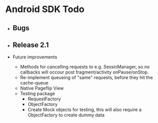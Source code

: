 # Android SDK Todo

- Bugs
  - 

- Release 2.1
  - 

- Future improvements
  - Methods for cancelling requests to e.g. SessinManager, so no callbacks will 
    occour post fragment/activity onPause/onStop.
  - Re-implement queueing of "same" requests, before they hit the cache-queue
  - Native Pageflip View
  - Testing package
    - RequestFactory
    - ObjectFactory
    - Create Mock objects for testing, this will also require a ObjectFactory to create dummy data


